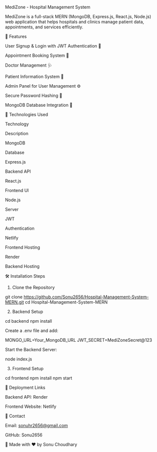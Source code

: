 MediZone - Hospital Management System

MediZone is a full-stack MERN (MongoDB, Express.js, React.js, Node.js) web application that helps hospitals and clinics manage patient data, appointments, and services efficiently.


📌 Features

User Signup & Login with JWT Authentication 🔑

Appointment Booking System 📅

Doctor Management 🩺

Patient Information System 🏥

Admin Panel for User Management ⚙️

Secure Password Hashing 🔐

MongoDB Database Integration 🚀

🔑 Technologies Used

Technology

Description

MongoDB

Database

Express.js

Backend API

React.js

Frontend UI

Node.js

Server

JWT

Authentication

Netlify

Frontend Hosting

Render

Backend Hosting

🛠️ Installation Steps

1. Clone the Repository

git clone https://github.com/Sonu2656/Hospital-Management-System-MERN.git
cd Hospital-Management-System-MERN

2. Backend Setup

cd backend
npm install

Create a .env file and add:

MONGO_URL=Your_MongoDB_URL
JWT_SECRET=MediZoneSecret@123

Start the Backend Server:

node index.js

3. Frontend Setup

cd frontend
npm install
npm start

🔗 Deployment Links

Backend API: Render

Frontend Website: Netlify

📧 Contact

Email: sonuhr2656@gmail.com

GitHub: Sonu2656

💪 Made with ❤️ by Sonu Choudhary
